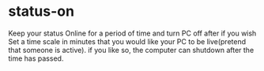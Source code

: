 # status-on
Keep your status Online for a period of time and turn PC off after if you wish
Set a time scale in minutes that you would like your PC to be live(pretend that someone is active).
if you like so, the computer can shutdown after the time has passed.
